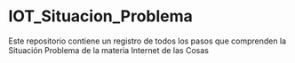 # IOT_Situacion_Problema
Este repositorio contiene un registro de todos los pasos que comprenden la Situación Problema de la materia Internet de las Cosas
